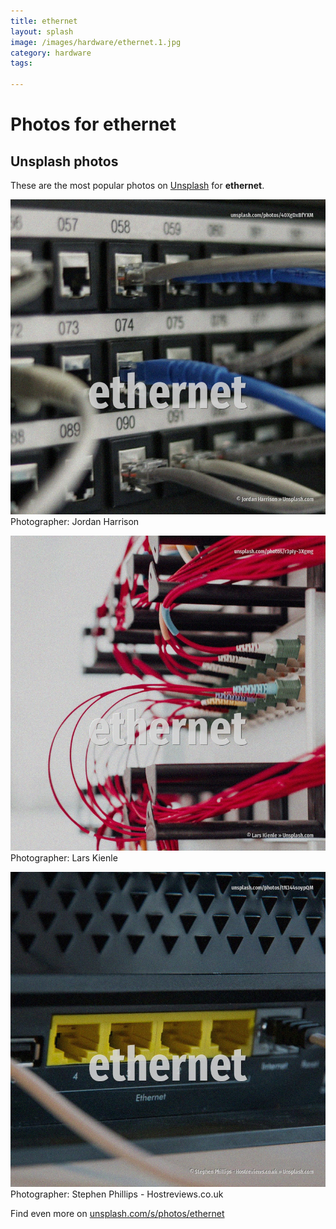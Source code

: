 ```yaml
---
title: ethernet
layout: splash
image: /images/hardware/ethernet.1.jpg
category: hardware
tags:

---
```

# Photos for ethernet
 
## Unsplash photos
These are the most popular photos on [Unsplash](https://unsplash.com) for **ethernet**.
 
![ethernet](/images/hardware/ethernet.1.jpg)
Photographer:  Jordan Harrison
 
![ethernet](/images/hardware/ethernet.2.jpg)
Photographer:  Lars Kienle
 
![ethernet](/images/hardware/ethernet.3.jpg)
Photographer:  Stephen Phillips - Hostreviews.co.uk
 
Find even more on [unsplash.com/s/photos/ethernet](https://unsplash.com/s/photos/ethernet)
 
